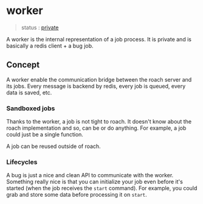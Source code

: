 # worker

  > status : [private]()

 A worker is the internal representation of a job process. It is private and is basically a redis client + a bug job.


## Concept

 A worker enable the communication bridge between the roach server and its jobs. Every message is backend by redis, every job is queued, every data is saved, etc.


### Sandboxed jobs

 Thanks to the worker, a job is not tight to roach. It doesn't know about the roach implementation and so, can be or do anything. For example, a job could just be a single function.

 A job can be reused outside of roach.

### Lifecycles

 A bug is just a nice and clean API to communicate with the worker. Something really nice is that you can initialize your job even before it's started (when the job receives the `start` command). For example, you could grab and store some data before processing it on `start`.

